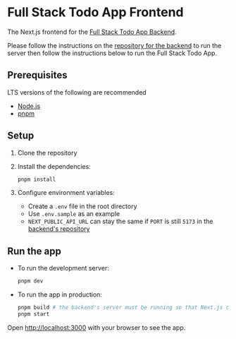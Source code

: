 # Full Stack Todo App Frontend

The Next.js frontend for the [Full Stack Todo App Backend](https://github.com/alex-avila/fullstack-todo-app-test-backend).

Please follow the instructions on the [repository for the backend](https://github.com/alex-avila/fullstack-todo-app-test-backend) to run the server then follow the instructions below to run the Full Stack Todo App.

## Prerequisites

LTS versions of the following are recommended

- [Node.js](https://nodejs.org/)
- [pnpm](https://pnpm.io/)

## Setup

1. Clone the repository

2. Install the dependencies:

    ```bash
    pnpm install
    ```

3. Configure environment variables:

    - Create a `.env` file in the root directory
    - Use `.env.sample` as an example
    - `NEXT_PUBLIC_API_URL` can stay the same if `PORT` is still `5173` in the [backend's repository](https://github.com/alex-avila/fullstack-todo-app-test-backend)

## Run the app

- To run the development server:

    ```bash
    pnpm dev
    ```

- To run the app in production:

    ```bash
    pnpm build # the backend's server must be running so that Next.js can prerender
    pnpm start
    ```

Open [http://localhost:3000](http://localhost:3000) with your browser to see the app.
